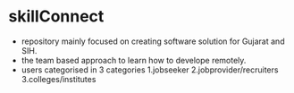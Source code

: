 # skillConnect

- repository mainly focused on creating software solution for Gujarat and SIH.
- the team based approach to learn how to develope remotely. 
- users categorised in 3 categories 
1.jobseeker
2.jobprovider/recruiters
3.colleges/institutes
